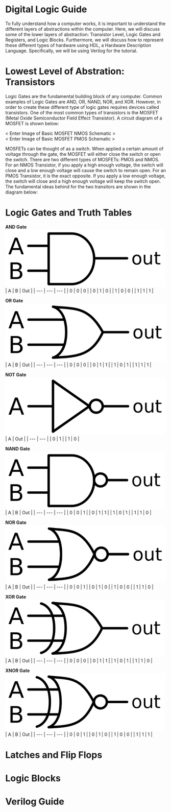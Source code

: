 # Digital Logic Guide

To fully understand how a computer works, it is important to understand the different layers of abstractions within the computer. Here, we will discuss some of the lower layers of abstraction: Transistor Level, Logic Gates and Registers, and Logic Blocks. Furthermore, we will discuss how to represent these different types of hardware using HDL, a Hardware Description Language. Specifically, we will be using Verilog for the tutorial.  

# Lowest Level of Abstration: Transistors  
Logic Gates are the fundamental building block of any computer. Common examples of Logic Gates are AND, OR, NAND, NOR, and XOR. However, in order to create these different type of logic gates requires devices called transistors. One of the most common types of transistors is the MOSFET (Metal Oxide Semiconductor Field Effect Transistor). A circuit diagram of a MOSFET is shown below:  

< Enter Image of Basic MOSFET NMOS Schematic >  
< Enter Image of Basic MOSFET PMOS Schematic >  

MOSFETs can be thought of as a switch. When applied a certain amount of voltage through the gate, the MOSFET will either close the switch or open the switch. There are two different types of MOSFETs: PMOS and NMOS. For an NMOS Transistor, if you apply a high enough voltage, the switch will close and a low enough voltage will cause the switch to remain open. For an PMOS Transistor, it is the exact opposite. If you apply a low enough voltage, the switch will close and a high enough voltage will keep the switch open. The fundamental ideas behind for the two transitors are shown in the diagram below:  
  




# Logic Gates and Truth Tables

**AND Gate**  
<img src=https://github.com/naimulhq/RISC-V-Computer/blob/main/images/500px-Logic-gate-and-us.svg.png>
| A | B | Out |
| --- | --- | --- |
| 0 | 0 | 0 |
| 0 | 1 | 0 |
| 1 | 0 | 0 |
| 1 | 1 | 1 |  

**OR Gate**  
<img src=https://github.com/naimulhq/RISC-V-Computer/blob/main/images/Or-gate-en.svg_.png>  
| A | B | Out |
| --- | --- | --- |
| 0 | 0 | 0 |
| 0 | 1 | 1 |
| 1 | 0 | 1 |
| 1 | 1 | 1 |

**NOT Gate**  
<img src=https://github.com/naimulhq/RISC-V-Computer/blob/main/images/640px-Not-gate-en.svg_.png>  
| A | Out |
| --- | --- |
| 0 | 1 |
| 1 | 0 |

**NAND Gate**  
<img src=https://github.com/naimulhq/RISC-V-Computer/blob/main/images/500px-Nand-gate-en.svg_.png> 
| A | B | Out |
| --- | --- | --- |
| 0 | 0 | 1 |
| 0 | 1 | 1 |
| 1 | 0 | 1 |
| 1 | 1 | 0 |

**NOR Gate**  
<img src=https://github.com/naimulhq/RISC-V-Computer/blob/main/images/800px-Nor-gate-en.svg.png>  
| A | B | Out |
| --- | --- | --- |
| 0 | 0 | 1 |
| 0 | 1 | 0 |
| 1 | 0 | 0 |
| 1 | 1 | 0 | 

**XOR Gate**  
<img src=https://github.com/naimulhq/RISC-V-Computer/blob/main/images/500px-Xor-gate-en.svg_.png>   
| A | B | Out |
| --- | --- | --- |
| 0 | 0 | 0 |
| 0 | 1 | 1 |
| 1 | 0 | 1 |
| 1 | 1 | 0 |

**XNOR Gate**  
<img src=https://github.com/naimulhq/RISC-V-Computer/blob/main/images/500px-Xnor-gate-en.svg.png>   
| A | B | Out |
| --- | --- | --- |
| 0 | 0 | 1 |
| 0 | 1 | 0 |
| 1 | 0 | 0 |
| 1 | 1 | 1 | 

# Latches and Flip Flops

# Logic Blocks

# Verilog Guide
